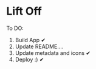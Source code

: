 # Lift Off

To DO:

1. Build App ✔
2. Update README....
3. Update metadata and icons ✔
4. Deploy :) ✔
